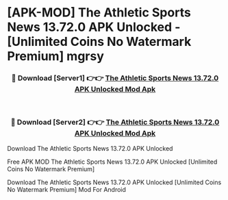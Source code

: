 # [APK-MOD] The Athletic  Sports News 13.72.0 APK Unlocked - [Unlimited Coins No Watermark Premium] mgrsy



<div align="center">
<h3>🔴 Download [Server1] 👉👉 <a href="https://momento.my/?title=The_Athletic__Sports_News_13.72.0_APK_Unlocked">The Athletic  Sports News 13.72.0 APK Unlocked Mod Apk</a></h3><br>

<h3>🔴 Download [Server2] 👉👉 <a href="https://momento.my/?title=The_Athletic__Sports_News_13.72.0_APK_Unlocked">The Athletic  Sports News 13.72.0 APK Unlocked Mod Apk</a></h3>
</div>



Download The Athletic  Sports News 13.72.0 APK Unlocked 

Free APK MOD The Athletic  Sports News 13.72.0 APK Unlocked [Unlimited Coins No Watermark Premium]

Download The Athletic  Sports News 13.72.0 APK Unlocked [Unlimited Coins No Watermark Premium] Mod For Android
